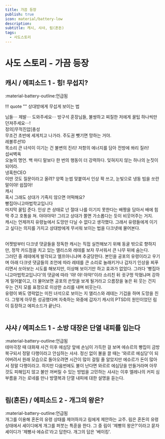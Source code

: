```yaml
---
title: 가끔 등장
publish: true
icon: material/battery-low
description:
subtitle: 캐시, 샤샤, 림(혼돈)
tags:
  - 사도스토리
---
```


# 사도 스토리 - 가끔 등장

## 캐시 / 에피소드 1 - 힝! 무섭지?
<span class="badge badge-version"><span class="badge-icon">:material-battery-outline:</span>언급됨</span>
<br>

!!! quote ""
    <span class="tag-box" data-sado="kathy">상대방에게 무섭게 보이는 법</span><br>
    <div class="speech-bubble">
    님들⋯ 제발⋯ 도와주세요⋯ 방구석 훈장님들, 불쌍하고 찌질한 저에게 꿀팁 하나씩만 던져주세요⋯!<br>
    </div>
    <span class="tag-box" data-sado="canna">정의\]무적진압\[충성</span><br>
    <div class="speech-bubble">
        무조건 초반에 세게치고 나가라. 주도권 뺏기면 망하는 거야.
    </div>
    <span class="tag-box" data-sado="festa">레볼루션10</span><br>
    <div class="speech-bubble">
        목소리 큰 녀석이 이기는 건 불변의 진리! 저항의 에너지를 담아 전방에 쏴리 질러!
    </div>
    <span class="tag-box" data-sado="jade">섭씨벽옥</span><br>
    <div class="speech-bubble">
        오늘의 명언. 백 마디 말보다 한 번의 행동이 더 강력하다. 잊혀지지 않는 하나의 눈짓이 되어라.
    </div>
    <span class="tag-box" data-sado="eisia">냉혹한CEO</span><br>
    <div class="speech-bubble">
        이딴 것도 질문이라고 올려? 양쪽 눈썹 맞붙여서 인상 팍 쓰고, 눈빛으로 냉동 빔을 쏘란 말이야! 쉽잖아!
    </div>
    <span class="tag-box" data-sado="kathy">캐시</span><br>
    <div class="speech-bubble">
        혹시 그래도 상대가 기죽지 않으면 어떡해요?
    </div> 
    <span class="tag-box" data-sado="ashur">빵집아니고마법학교입니다</span><br>
    <div class="speech-bubble">
        마지막 꿀팁 준다. 인상 쓴 상태로 넌 절대 나를 이기지 못한다는 배짱을 담아서 배에 힘 딱 주고 호통을 쳐. 야야야악! 그리고 상대가 쫄면 가소롭다는 듯이 비웃어주는 거지.
    </div>
캐시는 언제까지 유령늪에서 도망만 다닐 수 없다고 생각했다. 그래서 유령들에게 이기고 싶다는 의지를 가지고 상대방에게 무서워 보이는 법을 다크넷에 물어본다. 

<br>
어젯밤부터 다크넷 댓글들을 정독한 캐시는 직접 실천해보기 위해 동굴 밖으로 향하지만, 정작 카드점을 치고 있는 앨리스와 레테를 보자 무서워서 큰 나무 뒤에 숨는다. 

<br>
그러던 중 레테에게 발각되고 엘프아니냐며 추궁당한다. 본인을 공포의 유령이라고 우기며 아래 다크넷 댓글들의 조언에 따라 레테를 큰 소리로 놀래키거나 갑자기 인상을 찌푸리면서 쏘아보는 시도를 해보지만, 이상해 보이기만 하고 효과가 없었다. 그러다 '빵집아니고마법학교입니다'의 댓글에 따라 '야! 야! 야악!'이라 소리친 뒤 귓구멍 막혔냐며 강하게 밀어붙이고, 더 물어보면 공포의 쓴맛을 보게 될거라고 으름장을 놓은 뒤 웃는 건지 우는 건지 모를 표정으로 이상한 소리를 내며 비웃는다. 

<br>
유령이 봐도 영락없는 미친 녀석으로 보이는 지 앨리스와 레테는 기겁을 하며 도망을 친다. 그렇게 아무튼 성공했다며 자축하는 와중에 갑자기 캐시의 PTSD의 원인이었던 림이 등장하고 에피소드가 끝난다.
<br>
<br>

## 샤샤 / 에피소드 1 - 소방 대장은 단열 내피를 입는다
<span class="badge badge-version"><span class="badge-icon">:material-battery-outline:</span>언급됨</span>
<br>
테마극장 때 대화재 사건 이후 에심당 앞에 손님이 가득한 걸 보며 에슈르의 빵집이 금방 복구되서 정말 다행이라고 안심하는 샤샤. 정신 없이 불을 끌 때는 '와르르 에심당'이 되어버려서 원래 모습으로 돌아오려면 시간이 많이 걸릴 줄 알았지만 에슈르가 돈이 많아서 정말 다행이라고. 하지만 다음번에도 불이 난다면 와르르 에심당을 만들거라며 아무것도 피해입지 않고 불만 꺼버릴 수 있는 방법을 고민하는 샤샤는 이후 엘레나의 커피 심부름을 가는 로네를 만나 방열복과 단열 내피에 대한 설명을 듣는다.
<br>
<br>

## 림(혼돈) / 에피소드 2 - 개그의 왕은?
<span class="badge badge-version"><span class="badge-icon">:material-battery-outline:</span>언급됨</span>
<br>
개그를 이용해 혼돈의 유령 상태를 제어하자고 림에게 제안하는 교주. 림은 혼돈의 유령 상태에서 셰이디에게 개그를 퍼붓는 특훈을 한다. 그 중 림이 '제빵의 왕은?'이라고 묻자 셰이디가 '제빵사 에슈르'라고 답한다. 개그의 답은 '베이킹'.
<br>
<br>